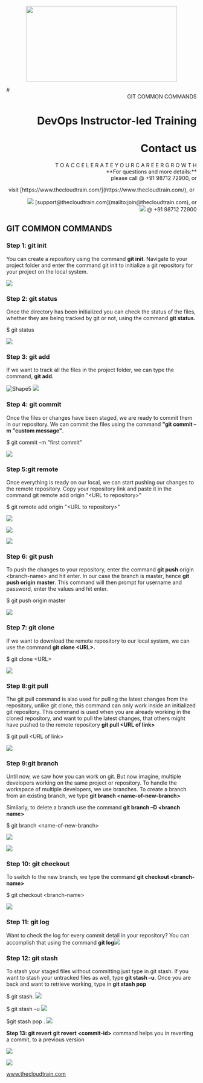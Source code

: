 <p align="center">
<img src=https://static.wixstatic.com/media/1c706c_a5df0ad56f894928bf858a74ba744b32~mv2.png/v1/fit/w_2500,h_1330,al_c/1c706c_a5df0ad56f894928bf858a74ba744b32~mv2.png width="400" height="200">
 </p>
# <div align="right"> GIT COMMON COMMANDS </div>

# <div align="right"> DevOps Instructor-led Training </div>

# <div align="right"> **Contact us** </div>

<div align="right"> T O A C C E L E R A T E Y O U R C A R E E R G R O W T H </div>

<div align="right"> **For questions and more details:** </div>

<div align="right"> please call @ +91 98712 72900, or </div>

<p align="center"> visit [https://www.thecloudtrain.com/](https://www.thecloudtrain.com/), or </p>

<div align="right"> <img src=https://cdn0.iconfinder.com/data/icons/apple-apps/100/Apple_Mail-512.png)> [support@thecloudtrain.com](mailto:join@thecloudtrain.com), or </div>

<div align="right"> <img src=https://png.pngtree.com/png-vector/20221018/ourmid/pngtree-whatsapp-icon-png-image_6315990.png)> @ +91 98712 72900 </div>

## GIT COMMON COMMANDS

### Step 1: git init

You can create a repository using the command **git init**. Navigate to your project folder and enter the command git init to initialize a git repository for your project on the local system.

![](RackMultipart20230501-1-vxzewr_html_8e439cd334784e83.png)

### Step 2: git status

Once the directory has been initialized you can check the status of the files, whether they are being tracked by git or not, using the command **git status.**

$ git status

![](RackMultipart20230501-1-vxzewr_html_f356bdacbac97e94.png)

### Step 3: git add

If we want to track all the files in the project folder, we can type the command, **git add.**

![Shape5](RackMultipart20230501-1-vxzewr_html_286202bef367026a.gif) ![](RackMultipart20230501-1-vxzewr_html_98b022193abd9854.png)

###


###


### Step 4: git commit

Once the files or changes have been staged, we are ready to commit them in our repository. We can commit the files using the command **"git commit –m "custom message"**.

$ git commit -m "first commit"

![](RackMultipart20230501-1-vxzewr_html_fe97ce336a3e61c7.png)

### Step 5:git remote

Once everything is ready on our local, we can start pushing our changes to the remote repository. Copy your repository link and paste it in the command git remote add origin "\<URL to repository\>"

$ git remote add origin "\<URL to repository\>"

![](RackMultipart20230501-1-vxzewr_html_fd1a48e40a6a50e4.png)

![](RackMultipart20230501-1-vxzewr_html_7a3dfaa1dedaed34.png)

![](RackMultipart20230501-1-vxzewr_html_d2004597d2aea7cc.png)

###


###


### Step 6: git push

To push the changes to your repository, enter the command **git push** origin \<branch-name\> and hit enter. In our case the branch is master, hence **git push origin master**. This command will then prompt for username and password, enter the values and hit enter.

$ git push origin master

![](RackMultipart20230501-1-vxzewr_html_8e81112fd9f3a9d.png)

### Step 7: git clone

If we want to download the remote repository to our local system, we can use the command **git clone \<URL\>.**

$ git clone \<URL\>

![](RackMultipart20230501-1-vxzewr_html_28cb1cb0033ff71d.png)

### Step 8:git pull

The git pull command is also used for pulling the latest changes from the repository, unlike git clone, this command can only work inside an initialized git repository. This command is used when you are already working in the cloned repository, and want to pull the latest changes, that others might have pushed to the remote repository **git pull \<URL of link\>**

$ git pull \<URL of link\>

![](RackMultipart20230501-1-vxzewr_html_70e72a7b534ac601.png)

### Step 9:git branch

Until now, we saw how you can work on git. But now imagine, multiple developers working on the same project or repository. To handle the workspace of multiple developers, we use branches. To create a branch from an existing branch, we type **git branch \<name-of-new-branch\>**

Similarly, to delete a branch use the command **git branch –D \<branch name\>**

$ git branch \<name-of-new-branch\>

![](RackMultipart20230501-1-vxzewr_html_a518136e9677b5be.png)

![](RackMultipart20230501-1-vxzewr_html_48810a6077b6f9a7.png)

### Step 10: git checkout

To switch to the new branch, we type the command **git checkout \<branch-name\>**

$ git checkout \<branch-name\>

![](RackMultipart20230501-1-vxzewr_html_7b2a49ae3193b3c2.png)

### Step 11: git log

Want to check the log for every commit detail in your repository? You can accomplish that using the command **git log**![](RackMultipart20230501-1-vxzewr_html_9f649ec291864900.png)

###


###


### Step 12: git stash

To stash your staged files without committing just type in git stash. If you want to stash your untracked files as well, type **git stash –u**. Once you are back and want to retrieve working, type in **git stash pop**

$ git stash. ![](RackMultipart20230501-1-vxzewr_html_90f5d4c78a2dd664.png)

$ git stash –u ![](RackMultipart20230501-1-vxzewr_html_81c80fd9d9849187.png)

$git stash pop . ![](RackMultipart20230501-1-vxzewr_html_4b71d49af06db80c.png)

**Step 13: git revert**  **git revert \<commit-id\>** command helps you in reverting a commit, to a previous version

![](RackMultipart20230501-1-vxzewr_html_96d83364eef5ea81.png)

![](RackMultipart20230501-1-vxzewr_html_1f8b7f073852de17.png)

www.thecloudtrain.com
